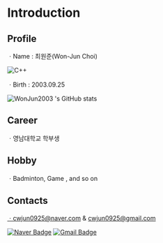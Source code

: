 # Introduction

## Profile
ㆍName : 최원준(Won-Jun Choi)

![C++](https://img.shields.io/badge/C++-000080.svg?&style=for-the-badge&logo=C++&logoColor=00FFFF)

ㆍBirth : 2003.09.25

![WonJun2003 's GitHub stats](https://github-readme-stats.vercel.app/api?username=WonJun2003&show_icons=true&theme=tokyonight)

## Career
ㆍ영남대학교 학부생

## Hobby
ㆍBadminton, Game , and so on

## Contacts
ㆍcwjun0925@naver.com & cwjun0925@gmail.com

[![Naver Badge](https://img.shields.io/badge/Naver-03C75A?style=flat-square&logo=Naver&logoColor=white&link=mailto:cwjun0925@naver.com)](mailto:cwjun0925@naver.com)
[![Gmail Badge](https://img.shields.io/badge/Gmail-d14836?style=flat-square&logo=Gmail&logoColor=white&link=mailto:cwjun0925@gmail.com)](mailto:cwjun0925@gmail.com)
